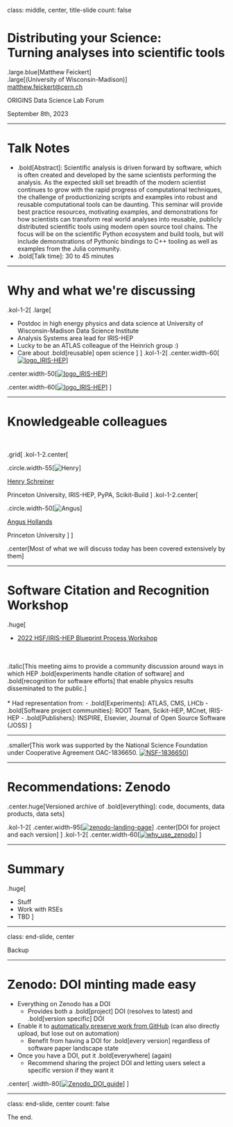 class: middle, center, title-slide
count: false

# Distributing your Science:<br> Turning analyses into scientific tools
.large.blue[Matthew Feickert]<br>
.large[(University of Wisconsin-Madison)]
<br>
[matthew.feickert@cern.ch](mailto:matthew.feickert@cern.ch)
<br>

ORIGINS Data Science Lab Forum

September 8th, 2023

---

# Talk Notes

* .bold[Abstract]: Scientific analysis is driven forward by software, which is often created and developed by the same scientists performing the analysis. As the expected skill set breadth of the modern scientist continues to grow with the rapid progress of computational techniques, the challenge of productionizing scripts and examples into robust and reusable computational tools can be daunting. This seminar will provide best practice resources, motivating examples, and demonstrations for how scientists can transform real world analyses into reusable, publicly distributed scientific tools using modern open source tool chains. The focus will be on the scientific Python ecosystem and build tools, but will include demonstrations of Pythonic bindings to C++ tooling as well as examples from the Julia community.
* .bold[Talk time]: 30 to 45 minutes

---
# Why and what we're discussing

.kol-1-2[
.large[
* Postdoc in high energy physics and data science at University of Wisconsin-Madison Data Science Institute
* Analysis Systems area lead for IRIS-HEP
* Lucky to be an ATLAS colleague of the Heinrich group :)
* Care about .bold[reusable] open science
]
]
.kol-1-2[
.center.width-60[[![logo_IRIS-HEP](assets/logos/logo_institution.png)](https://datascience.wisc.edu/institute/)]

.center.width-50[[![logo_IRIS-HEP](assets/logos/logo_IRIS-HEP.png)](https://iris-hep.org/)]

.center.width-60[[![logo_IRIS-HEP](assets/logos/logo_ATLAS.png)](https://zenodo.org/)]
]

---
# Knowledgeable colleagues

<br>

.grid[
.kol-1-2.center[
<!-- https://avatars.githubusercontent.com/u/4616906?v=4 -->
.circle.width-55[![Henry](figures/collaborators/schreiner.png)]

[Henry Schreiner](http://iscinumpy.dev/)

Princeton University, IRIS-HEP, PyPA, Scikit-Build
]
.kol-1-2.center[
<!-- https://avatars.githubusercontent.com/u/1248413?v=4 -->
.circle.width-50[![Angus](figures/collaborators/hollands.jpg)]

[Angus Hollands](https://github.com/agoose77)

Princeton University
]
]

.center[Most of what we will discuss today has been covered extensively by them]

---
# Software Citation and Recognition Workshop

.huge[
* [2022 HSF/IRIS-HEP Blueprint Process Workshop](https://indico.cern.ch/event/1211229/)
<br>
<br>
.italic[This meeting aims to provide a community discussion around ways in which HEP .bold[experiments handle citation of software] and .bold[recognition for software efforts] that enable physics results disseminated to the public.]
<br>
<br>
* Had representation from:
   - .bold[Experiments]: ATLAS, CMS, LHCb
   - .bold[Software project communities]: ROOT Team, Scikit-HEP, MCnet, IRIS-HEP
   - .bold[Publishers]: INSPIRE, Elsevier, Journal of Open Source Software (JOSS)
]

___

.smaller[This work was supported by the National Science Foundation under Cooperative Agreement OAC-1836650. [![NSF-1836650](https://img.shields.io/badge/NSF-1836650-blue.svg)](https://nsf.gov/awardsearch/showAward?AWD_ID=1836650)]

---
# Recommendations: Zenodo
.center.huge[Versioned archive of .bold[everything]: code, documents, data products, data sets]

.kol-1-2[
.center.width-95[[![zenodo-landing-page](figures/zenodo-landing-page.png)](https://zenodo.org/)]
.center[DOI for project and each version]
]
.kol-1-2[
.center.width-60[[![why_use_zenodo](figures/why_use_zenodo.png)](https://zenodo.org/)]
]

---
# Summary

.huge[
* Stuff
* Work with RSEs
* TBD
]

---
class: end-slide, center

Backup

---
# Zenodo: DOI minting made easy

- Everything on Zenodo has a DOI
   - Provides both a .bold[project] DOI (resolves to latest) and .bold[version specific] DOI
- Enable it to [automatically preserve work from GitHub](https://guides.github.com/activities/citable-code/) (can also directly upload, but lose out on automation)
   - Benefit from having a DOI for .bold[every version] regardless of software paper landscape state
- Once you have a DOI, put it .bold[everywhere] (again)
   - Recommend sharing the project DOI and letting users select a specific version if they want it

.center[
.width-80[[![Zenodo_DOI_guide](figures/Zenodo_DOI_guide.png)](https://zenodo.org/account/settings/github/)]
]

---

class: end-slide, center
count: false

The end.
